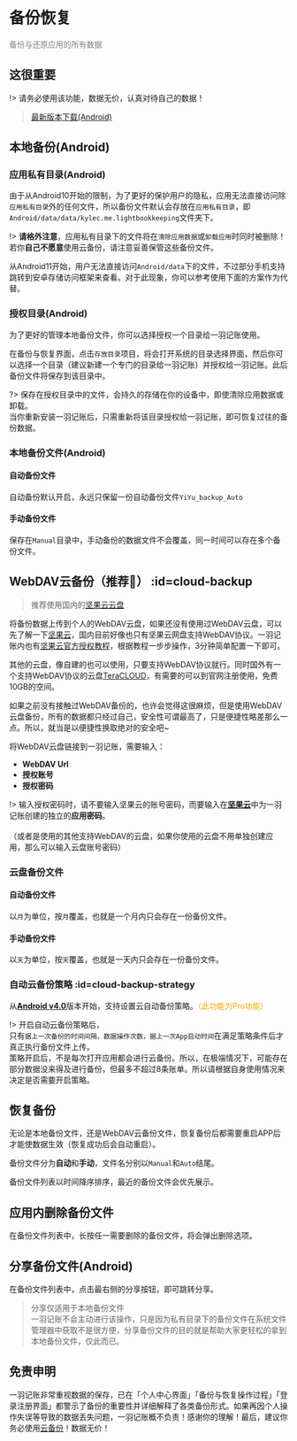 # 备份恢复

<font color=gray>备份与还原应用的所有数据</font>

## 这很重要

!> 请务必使用该功能，数据无价，认真对待自己的数据！

> [最新版本下载(Android)](https://www.coolapk.com/apk/247977)

## 本地备份(Android)

### 应用私有目录(Android)

由于从Android10开始的限制，为了更好的保护用户的隐私，应用无法直接访问除`应用私有目录`外的任何文件，所以备份文件默认会存放在`应用私有目录`，即`Android/data/data/kylec.me.lightbookkeeping`文件夹下。

!> **请格外注意**，应用私有目录下的文件将在`清除应用数据`或`卸载应用`时同时被删除！若你**自己不愿意**使用云备份，请注意妥善保管这些备份文件。

从Android11开始，用户无法直接访问`Android/data`下的文件，不过部分手机支持跳转到安卓存储访问框架来查看。对于此现象，你可以参考使用下面的方案作为代替。

### 授权目录(Android)

为了更好的管理本地备份文件，你可以选择授权一个目录给一羽记账使用。

在备份与恢复界面，点击`存放目录`项目，将会打开系统的目录选择界面，然后你可以选择一个目录（建议新建一个专门的目录给一羽记账）并授权给一羽记账。此后备份文件将保存到该目录中。

?> 保存在授权目录中的文件，会持久的存储在你的设备中，即使清除应用数据或卸载。<br>当你重新安装一羽记账后，只需重新将该目录授权给一羽记账，即可恢复过往的备份数据。

### 本地备份文件(Android)

#### 自动备份文件

自动备份默认开启，永远只保留一份自动备份文件`YiYu_backup_Auto`

#### 手动备份文件

保存在`Manual`目录中，手动备份的数据文件不会覆盖，同一时间可以存在多个备份文件。

## WebDAV云备份（推荐🍓） :id=cloud-backup

> 推荐使用国内的[坚果云云盘](https://www.jianguoyun.com/)

将备份数据上传到个人的WebDAV云盘，如果还没有使用过WebDAV云盘，可以先了解一下[坚果云](https://www.jianguoyun.com/)，国内目前好像也只有坚果云网盘支持WebDAV协议。一羽记账内也有[坚果云官方授权教程](http://help.jianguoyun.com/?p=2064)，根据教程一步步操作，3分钟简单配置一下即可。

其他的云盘，像自建的也可以使用，只要支持WebDAV协议就行。同时国外有一个支持WebDAV协议的云盘[TeraCLOUD](https://teracloud.jp/en/)，有需要的可以到官网注册使用，免费10GB的空间。

如果之前没有接触过WebDAV备份的，也许会觉得这很麻烦，但是使用WebDAV云盘备份，所有的数据都只经过自己，安全性可谓最高了，只是便捷性略差那么一点。所以，就当是以便捷性换取绝对的安全吧~

将WebDAV云盘链接到一羽记账，需要输入：

- **WebDAV Url**
- **授权账号**
- **授权密码**

!> 输入授权密码时，请不要输入坚果云的账号密码，而要输入在[**坚果云**](http://help.jianguoyun.com/?p=2064)中为一羽记账创建的独立的**应用密码**。 <br><br>（或者是使用的其他支持WebDAV的云盘，如果你使用的云盘不用单独创建应用，那么可以输入云盘账号密码）

### 云盘备份文件

#### 自动备份文件

以`月`为单位，按`月`覆盖，也就是一个月内只会存在一份备份文件。

#### 手动备份文件

以`天`为单位，按`天`覆盖，也就是一天内只会存在一份备份文件。

### 自动云备份策略  :id=cloud-backup-strategy

从[**Android v4.0**](https://www.coolapk.com/apk/kylec.me.lightbookkeeping)版本开始，支持设置云自动备份策略。<font color=orange>（此功能为Pro功能）</font>

!> 开启自动云备份策略后，<br>只有`据上一次备份的时间间隔，数据操作次数，据上一次App启动时间`在满足策略条件后才真正执行备份文件上传。<br>策略开启后，不是每次打开应用都会进行云备份。所以，在极端情况下，可能存在部分数据没来得及进行备份，但最多不超过8条账单。所以请根据自身使用情况来决定是否需要开启策略。

## 恢复备份

无论是本地备份文件，还是WebDAV云备份文件，恢复备份后都需要重启APP后才能使数据生效（恢复成功后会自动重启）。

备份文件分为**自动**和**手动**，文件名分别以`Manual`和`Auto`结尾。

备份文件列表以时间降序排序，最近的备份文件会优先展示。

## 应用内删除备份文件

在备份文件列表中，长按任一需要删除的备份文件，将会弹出删除选项。

## 分享备份文件(Android)

在备份文件列表中，点击最右侧的分享按钮，即可跳转分享。

> 分享仅适用于本地备份文件<br>
> 一羽记账不会主动进行该操作，只是因为私有目录下的备份文件在系统文件管理器中获取不是很方便，分享备份文件的目的就是帮助大家更轻松的拿到本地备份文件，仅此而已。

## 免责申明

一羽记账非常重视数据的保存，已在「个人中心界面」「备份与恢复操作过程」「登录注册界面」都警示了备份的重要性并详细解释了各类备份形式。如果再因个人操作失误等导致的数据丢失问题，一羽记账概不负责！感谢你的理解！最后，建议你务必使用[云备份](#cloud-backup)！数据无价！